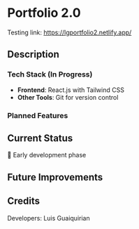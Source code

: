 # Portfolio 2.0

Testing link: https://lgportfolio2.netlify.app/

## Description

### Tech Stack (In Progress)

- **Frontend**: React.js with Tailwind CSS
- **Other Tools**: Git for version control

### Planned Features

## Current Status

🚧 Early development phase

## Future Improvements

## Credits

Developers: Luis Guaiquirian

